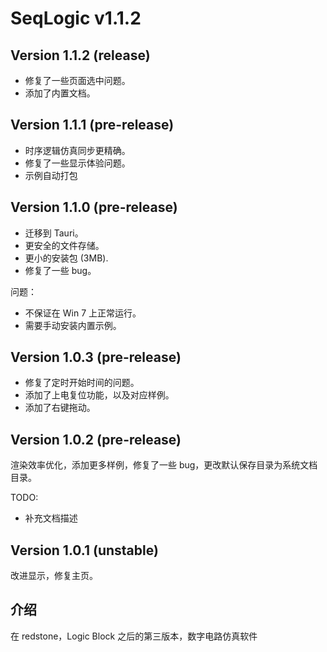 # SeqLogic v1.1.2

## Version 1.1.2 (release)

- 修复了一些页面选中问题。
- 添加了内置文档。

## Version 1.1.1 (pre-release)

- 时序逻辑仿真同步更精确。
- 修复了一些显示体验问题。
- 示例自动打包

## Version 1.1.0 (pre-release)

- 迁移到 Tauri。
- 更安全的文件存储。
- 更小的安装包 (3MB).
- 修复了一些 bug。

问题：

- 不保证在 Win 7 上正常运行。
- 需要手动安装内置示例。

## Version 1.0.3 (pre-release)

- 修复了定时开始时间的问题。
- 添加了上电复位功能，以及对应样例。
- 添加了右键拖动。

## Version 1.0.2 (pre-release)

渲染效率优化，添加更多样例，修复了一些 bug，更改默认保存目录为系统文档目录。

TODO:

- 补充文档描述

## Version 1.0.1 (unstable)

改进显示，修复主页。

## 介绍

在 redstone，Logic Block 之后的第三版本，数字电路仿真软件
